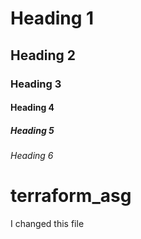 <!-- Heading -->
# Heading 1
## Heading 2
### Heading 3
#### Heading 4
##### Heading 5
###### Heading 6

# terraform_asg
I changed this file
